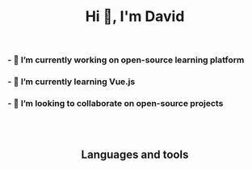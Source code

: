 <h1 align="center">Hi 👋, I'm David</h1>
<br>

<div><h3>- 🔭 I’m currently working on open-source learning platform</h3>
</div>
<div><h3>- 🌱 I’m currently learning Vue.js</h3>
</div>
<div><h3>- 👯 I’m looking to collaborate on open-source projects</h3>
</div>
<br>
<br>
<h2 align="center">Languages and tools</h2>


